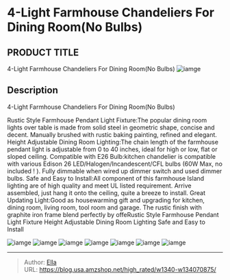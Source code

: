 # 4-Light Farmhouse Chandeliers For Dining Room(No Bulbs)


## PRODUCT TITLE 

4-Light Farmhouse Chandeliers For Dining Room(No Bulbs)
![iamge](https://b2bfiles1.gigab2b.cn/image/wkseller/15543/20221222_fca86c87c82c4aac1b7e3e0dc980e884.jpg)

## Description

4-Light Farmhouse Chandeliers For Dining Room(No Bulbs)

Rustic Style Farmhouse Pendant Light Fixture:The popular dining room lights over table is made from solid steel in geometric shape, concise and decent. Manually brushed with rustic baking painting, refined and elegant. Height Adjustable Dining Room Lighting:The chain length of the farmhouse pendant light is adjustable from 0 to 40 inches, ideal for high or low, flat or sloped ceiling. Compatible with E26 Bulb:kitchen chandelier is compatible with various Edison 26 LED/Halogen/Incandescent/CFL bulbs (60W Max, no included ! ). Fully dimmable when wired up dimmer switch and used dimmer bulbs. Safe and Easy to Install:All component of this farmhouse Island lighting are of high quality and meet UL listed requirement. Arrive assembled, just hang it onto the ceiling, quite a breeze to install. Great Updating Light:Good as housewarming gift and upgrading for kitchen, dining room, living room, tool room and garage. The rustic finish with graphite iron frame blend perfectly by offeRustic Style Farmhouse Pendant Light Fixture
Height Adjustable Dining Room Lighting
Safe and Easy to Install








![iamge](https://b2bfiles1.gigab2b.cn/image/wkseller/15543/20221222_a826af9bb9099bf61d1e28c14e44d14e.jpg)
![iamge](https://b2bfiles1.gigab2b.cn/image/wkseller/15543/20221222_34255fcfc1c7068c585780da0f645211.jpg)
![iamge](https://b2bfiles1.gigab2b.cn/image/wkseller/15543/20221222_e62f38bfa257f4ed26b2fdc35089ea1f.jpg)
![iamge](https://b2bfiles1.gigab2b.cn/image/wkseller/15543/20221222_0477b518f8025e9404dbd30dbd8f2b2f.jpg)
![iamge](https://b2bfiles1.gigab2b.cn/image/wkseller/15543/20221222_406fe06e07028cf614ed6b50b7eb4cba.jpg)
![iamge](https://b2bfiles1.gigab2b.cn/image/wkseller/15543/20221222_cfa29be7d95853a3c6ecf4726ae539c9.jpg)
![iamge](https://b2bfiles1.gigab2b.cn/image/wkseller/15543/20230818_fbf3aa2f51984f8360630e7f5382f603.jpg)


---

> Author: [Ella](https://blog.usa.amzshop.net/)  
> URL: https://blog.usa.amzshop.net/high_rated/w1340-w134070875/  

